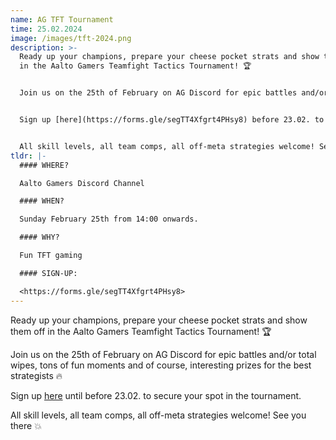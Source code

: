 ```yaml
---
name: AG TFT Tournament
time: 25.02.2024
image: /images/tft-2024.png
description: >-
  Ready up your champions, prepare your cheese pocket strats and show them off
  in the Aalto Gamers Teamfight Tactics Tournament! 🏆


  Join us on the 25th of February on AG Discord for epic battles and/or total wipes, tons of fun moments and of course, interesting prizes for the best strategists 🔥


  Sign up [here](https://forms.gle/segTT4Xfgrt4PHsy8) before 23.02. to secure your spot in the tournament.


  All skill levels, all team comps, all off-meta strategies welcome! See you there 💥
tldr: |-
  #### WHERE?

  Aalto Gamers Discord Channel

  #### WHEN?

  Sunday February 25th from 14:00 onwards.

  #### WHY?

  Fun TFT gaming

  #### SIGN-UP:

  <https://forms.gle/segTT4Xfgrt4PHsy8>
---
```

Ready up your champions, prepare your cheese pocket strats and show them off in the Aalto Gamers Teamfight Tactics Tournament! 🏆

Join us on the 25th of February on AG Discord for epic battles and/or total wipes, tons of fun moments and of course, interesting prizes for the best strategists 🔥

Sign up [here](https://forms.gle/segTT4Xfgrt4PHsy8) until before 23.02. to secure your spot in the tournament.

All skill levels, all team comps, all off-meta strategies welcome! See you there 💥